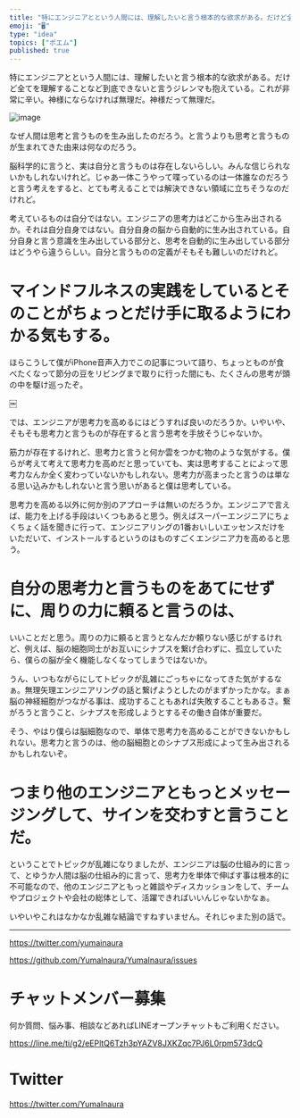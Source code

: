 ```yaml
---
title: "特にエンジニアとという人間には、理解したいと言う根本的な欲求がある。だけど全てを理解することなど到底できないと言うジレンマも抱えている。これ"
emoji: "🖥"
type: "idea"
topics: ["ポエム"]
published: true
---
```


特にエンジニアとという人間には、理解したいと言う根本的な欲求がある。だけど全てを理解することなど到底できないと言うジレンマも抱えている。これが非常に辛い。神様にならなければ無理だ。神様だって無理だ。

![image](https://user-images.githubusercontent.com/13635059/51218519-26d47480-1970-11e9-9ff3-a8b6710985f4.png)

なぜ人間は思考と言うものを生み出したのだろう。と言うよりも思考と言うものが生まれてきた由来は何なのだろう。

脳科学的に言うと、実は自分と言うものは存在しないらしい。みんな信じられないかもしれないけれど。じゃあ一体こうやって喋っているのは一体誰なのだろうと言う考えをすると、とても考えることでは解決できない領域に立ちそうなのだけれど。

考えているものは自分ではない。エンジニアの思考力はどこから生み出されるか。それは自分自身ではない。自分自身の脳から自動的に生み出されている。自分自身と言う意識を生み出している部分と、思考を自動的に生み出している部分はどうやら違うらしい。自分と言うものの定義がそもそも難しいのだけれど。

# マインドフルネスの実践をしているとそのことがちょっとだけ手に取るようにわかる気もする。

ほらこうして僕がiPhone音声入力でこの記事について語り、ちょっとものが食べたくなって節分の豆をリビングまで取りに行った間にも、たくさんの思考が頭の中を駆け巡ったぞ。


￼

では、エンジニアが思考力を高めるにはどうすれば良いのだろうか。いやいや、そもそも思考力と言うものが存在すると言う思考を手放そうじゃないか。

筋力が存在するけれど、思考力と言うと何か雲をつかむ物のような気がする。僕らが考えて考えて思考力を高めだと思っていても、実は思考することによって思考力なんか全く変わっていないかもしれない。思考力が高まったと言うのは単なる思い込みかもしれないと言う思いがあると僕は思考している。

思考力を高める以外に何か別のアプローチは無いのだろうか。エンジニアで言えば、能力を上げる手段はいくつもあると思う。例えばスーパーエンジニアにちょくちょく話を聞きに行って、エンジニアリングの1番おいしいエッセンスだけをいただいて、インストールするというのはものすごくエンジニア力を高めると思う。

# 自分の思考力と言うものをあてにせずに、周りの力に頼ると言うのは、

いいことだと思う。周りの力に頼ると言うとなんだか頼りない感じがするけれど、例えば、脳の細胞同士がお互いにシナプスを繋げ合わずに、孤立していたら、僕らの脳が全く機能しなくなってしまうではないか。

うん、いつもながらにしてトピックが乱雑にごっちゃになってきた気がするなぁ。無理矢理エンジニアリングの話と繋げようとしたのがまずかったかな。まぁ脳の神経細胞がつながる事は、成功することもあれば失敗することもあるさ。繋がろうと言うこと、シナプスを形成しようとするその働き自体が重要だ。

そう、やはり僕らは脳細胞なので、単体で思考力を高めることができないかもしれない。思考力と言うのは、他の脳細胞とのシナプス形成によって生み出されるかもしれないぞ。

# つまり他のエンジニアともっとメッセージングして、サインを交わすと言うことだ。

ということでトピックが乱雑になりましたが、エンジニアは脳の仕組み的に言って、とゆうか人間は脳の仕組み的に言って、思考力を単体で伸ばす事は根本的に不可能なので、他のエンジニアともっと雑談やディスカッションをして、チームやプロジェクトや会社の総体として、活躍できればいいんじゃないかなぁ。

いやいやこれはなかなか乱雑な結論ですねすいません。それじゃまた別の話で。

---

https://twitter.com/yumainaura

https://github.com/YumaInaura/YumaInaura/issues









<!-- Update From Qiita API -->

# チャットメンバー募集


何か質問、悩み事、相談などあればLINEオープンチャットもご利用ください。

https://line.me/ti/g2/eEPltQ6Tzh3pYAZV8JXKZqc7PJ6L0rpm573dcQ





# Twitter


https://twitter.com/YumaInaura


<!-- Update From Qiita API -->


